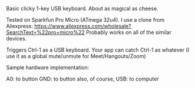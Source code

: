 Basic clicky 1-key USB keyboard. About as magical as cheese.

Tested on Sparkfun Pro Micro (ATmega 32u4). I use a clone from Aliexpress: https://www.aliexpress.com/wholesale?SearchText=%22pro+micro%22 Probably works on all of the similar devices.

Triggers Ctrl-1 as a USB keyboard. Your app can catch Ctrl-1 as whatever (I use it as a global mute/unmute for Meet/Hangouts/Zoom)

Sample hardware implementation:

A0: to button
GND: to button
also, of course, USB: to computer
